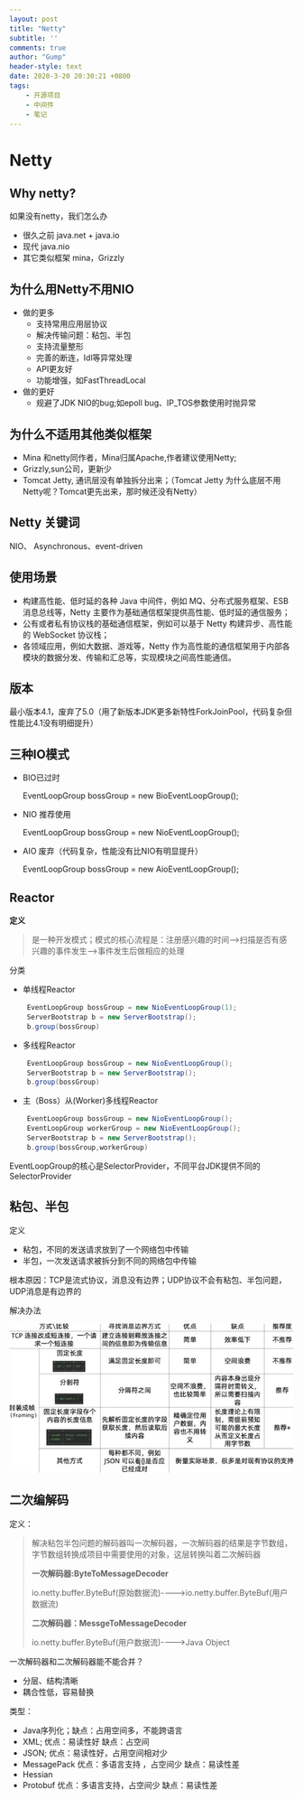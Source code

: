 ```yaml
---
layout: post
title: "Netty"
subtitle: ''
comments: true
author: "Gump"
header-style: text
date: 2020-3-20 20:30:21 +0800
tags:
    - 开源项目 
    - 中间件
    - 笔记
---
```


# Netty

## Why netty?

如果没有netty，我们怎么办

- 很久之前  java.net + java.io
- 现代  java.nio
- 其它类似框架 mina，Grizzly

## 为什么用Netty不用NIO

- 做的更多
  - 支持常用应用层协议
  - 解决传输问题：粘包、半包
  - 支持流量整形
  - 完善的断连，Idl等异常处理
  - API更友好
  - 功能增强，如FastThreadLocal
- 做的更好
  - 规避了JDK NIO的bug;如epoll bug、IP_TOS参数使用时抛异常

## 为什么不适用其他类似框架

- Mina 和netty同作者，Mina归属Apache,作者建议使用Netty;
- Grizzly,sun公司，更新少
- Tomcat Jetty, 通讯层没有单独拆分出来；（Tomcat Jetty 为什么底层不用Netty呢？Tomcat更先出来，那时候还没有Netty）

## Netty 关键词

NIO、 Asynchronous、event-driven

## 使用场景

- 构建高性能、低时延的各种 Java 中间件，例如 MQ、分布式服务框架、ESB 消息总线等，Netty 主要作为基础通信框架提供高性能、低时延的通信服务；
- 公有或者私有协议栈的基础通信框架，例如可以基于 Netty 构建异步、高性能的 WebSocket 协议栈；
- 各领域应用，例如大数据、游戏等，Netty 作为高性能的通信框架用于内部各模块的数据分发、传输和汇总等，实现模块之间高性能通信。

## 版本

最小版本4.1，废弃了5.0（用了新版本JDK更多新特性ForkJoinPool，代码复杂但性能比4.1没有明细提升）

## 三种IO模式

- BIO已过时

   EventLoopGroup bossGroup = new BioEventLoopGroup();

- NIO 推荐使用

   EventLoopGroup bossGroup = new NioEventLoopGroup();

- AIO 废弃（代码复杂，性能没有比NIO有明显提升）

   EventLoopGroup bossGroup = new AioEventLoopGroup();

## Reactor

**定义**

> 是一种开发模式；模式的核心流程是：注册感兴趣的时间-->扫描是否有感兴趣的事件发生-->事件发生后做相应的处理

分类

- 单线程Reactor

  ```java
   EventLoopGroup bossGroup = new NioEventLoopGroup(1);
   ServerBootstrap b = new ServerBootstrap();
   b.group(bossGroup)
  ```

  

- 多线程Reactor

  ```java
   EventLoopGroup bossGroup = new NioEventLoopGroup();
   ServerBootstrap b = new ServerBootstrap();
   b.group(bossGroup)
  ```

  

- 主（Boss）从(Worker)多线程Reactor

  ```java
   EventLoopGroup bossGroup = new NioEventLoopGroup();
   EventLoopGroup workerGroup = new NioEventLoopGroup();
   ServerBootstrap b = new ServerBootstrap();
   b.group(bossGroup,workerGroup)
  ```

EventLoopGroup的核心是SelectorProvider，不同平台JDK提供不同的SelectorProvider

## 粘包、半包

定义

- 粘包，不同的发送请求放到了一个网络包中传输
- 半包，一次发送请求被拆分到不同的网络包中传输

根本原因：TCP是流式协议，消息没有边界；UDP协议不会有粘包、半包问题，UDP消息是有边界的

解决办法

![zhanbao](/img/netty/zhanbao.jpg)



## 二次编解码

定义：

> 解决粘包半包问题的解码器叫一次解码器，一次解码器的结果是字节数组，字节数组转换成项目中需要使用的对象，这层转换叫着二次解码器
>
> **一次解码器:ByteToMessageDecoder**
>
> io.netty.buffer.ByteBuf(原始数据流)---->io.netty.buffer.ByteBuf(用户数据流)
>
> **二次解码器：MessgeToMessageDecoder**
>
> io.netty.buffer.ByteBuf(用户数据流)---->Java Object

一次解码器和二次解码器能不能合并？

- 分层、结构清晰
- 耦合性低，容易替换

类型：

- Java序列化；缺点：占用空间多，不能跨语言
- XML; 优点：易读性好 缺点：占空间
- JSON; 优点：易读性好，占用空间相对少
- MessagePack 优点：多语言支持 ，占空间少  缺点：易读性差
- Hessian 
- Protobuf  优点：多语言支持，占空间少  缺点：易读性差